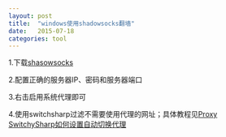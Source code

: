 ```yaml
---
layout: post
title:  "windows使用shadowsocks翻墙"
date:   2015-07-18 
categories: tool
---
```

1.下载[shasowsocks] 

2.配置正确的服务器IP、密码和服务器端口

3.右击启用系统代理即可

4.使用switchsharp过滤不需要使用代理的网址；具体教程见[Proxy SwitchySharp如何设置自动切换代理]

 [shasowsocks]:https://github.com/shadowsocks/shadowsocks/wiki/Ports-and-Clients#windows 
 [Proxy SwitchySharp如何设置自动切换代理]:http://jingyan.baidu.com/article/0eb457e52254b903f1a90514.html